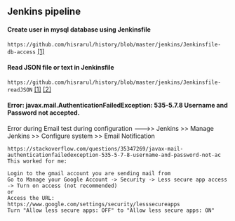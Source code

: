 ## Jenkins pipeline

#### Create user in mysql database using Jenkinsfile
```https://github.com/hisrarul/history/blob/master/jenkins/Jenkinsfile-db-access``` [[1]](https://github.com/hisrarul/history/blob/master/jenkins/Jenkinsfile-db-access)

#### Read JSON file or text in Jenkinsfile
```https://github.com/hisrarul/history/blob/master/jenkins/Jenkinsfile-readJSON``` [[1]](https://github.com/hisrarul/history/blob/master/jenkins/Jenkinsfile-readJSON) [[2]](https://www.jenkins.io/doc/pipeline/steps/pipeline-utility-steps/)



#### Error: javax.mail.AuthenticationFailedException: 535-5.7.8 Username and Password not accepted.
Error during Email test during configuration --->> Jenkins >> Manage Jenkins >> Configure system >> Email Notification
```
https://stackoverflow.com/questions/35347269/javax-mail-authenticationfailedexception-535-5-7-8-username-and-password-not-ac
This worked for me:

Login to the gmail account you are sending mail from
Go to Manage your Google Account -> Security -> Less secure app access -> Turn on access (not recommended)
or
Access the URL:
https://www.google.com/settings/security/lesssecureapps
Turn "Allow less secure apps: OFF" to "Allow less secure apps: ON"
```
